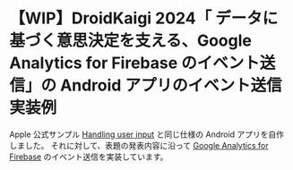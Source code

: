 # 【WIP】DroidKaigi 2024「 データに基づく意思決定を支える、Google Analytics for Firebase のイベント送信」の Android アプリのイベント送信実装例

Apple 公式サンプル [Handling user input](https://developer.apple.com/tutorials/swiftui/handling-user-input) と同じ仕様の Android アプリを自作しました。
それに対して、表題の発表内容に沿って [Google Analytics for Firebase](https://firebase.google.com/docs/analytics) のイベント送信を実装しています。
